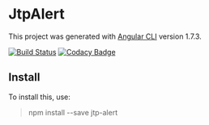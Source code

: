 # JtpAlert

This project was generated with [Angular CLI](https://github.com/angular/angular-cli) version 1.7.3.

[![Build Status](https://travis-ci.org/jtpdev/ng-alert.svg?branch=master)](https://travis-ci.org/jtpdev/ng-alert) [![Codacy Badge](https://api.codacy.com/project/badge/Grade/bdf1956a2bf0447aad4fd96da6159c26)](https://www.codacy.com/app/jtpdev/ng-alert?utm_source=github.com&amp;utm_medium=referral&amp;utm_content=jtpdev/ng-alert&amp;utm_campaign=Badge_Grade)

## Install

To install this, use:

> npm install --save jtp-alert
